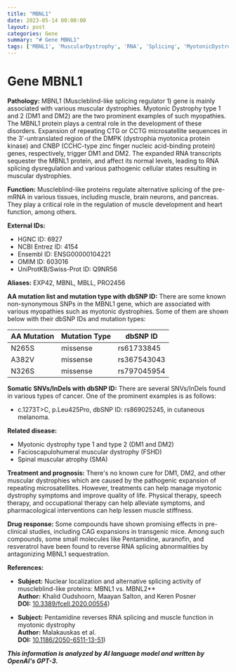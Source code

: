 ```yaml
---
title: "MBNL1"
date: 2023-05-14 00:00:00
layout: post
categories: Gene
summary: "# Gene MBNL1"
tags: ['MBNL1', 'MuscularDystrophy', 'RNA', 'Splicing', 'MyotonicDystrophy', 'Treatment', 'DrugResponse', 'GeneticVariants']
---
```


# Gene MBNL1

**Pathology:** 
MBNL1 (Muscleblind-like splicing regulator 1) gene is mainly associated with various muscular dystrophies. Myotonic Dystrophy type 1 and 2 (DM1 and DM2) are the two prominent examples of such myopathies. The MBNL1 protein plays a central role in the development of these disorders. Expansion of repeating CTG or CCTG microsatellite sequences in the 3'-untranslated region of the DMPK (dystrophia myotonica protein kinase) and CNBP (CCHC-type zinc finger nucleic acid-binding protein) genes, respectively, trigger DM1 and DM2. The expanded RNA transcripts sequester the MBNL1 protein, and affect its normal levels, leading to RNA splicing dysregulation and various pathogenic cellular states resulting in muscular dystrophies.

**Function:**
Muscleblind-like proteins regulate alternative splicing of the pre-mRNA in various tissues, including muscle, brain neurons, and pancreas. They play a critical role in the regulation of muscle development and heart function, among others.

**External IDs:**
- HGNC ID: 6927
- NCBI Entrez ID: 4154
- Ensembl ID: ENSG00000104221
- OMIM ID: 603016
- UniProtKB/Swiss-Prot ID: Q9NR56

**Aliases:** 
EXP42, MBNL, MBLL, PRO2456

**AA mutation list and mutation type with dbSNP ID:** 
There are some known non-synonymous SNPs in the MBNL1 gene, which are associated with various myopathies such as myotonic dystrophies. Some of them are shown below with their dbSNP IDs and mutation types:

| AA Mutation | Mutation Type | dbSNP ID |
| --- | --- | --- |
| N265S | missense | rs61733845 |
| A382V | missense | rs367543043 |
| N326S | missense | rs797045954 |

**Somatic SNVs/InDels with dbSNP ID:**
There are several SNVs/InDels found in various types of cancer. One of the prominent examples is as follows:
- c.1273T>C, p.Leu425Pro, dbSNP ID: rs869025245, in cutaneous melanoma.

**Related disease:**
- Myotonic dystrophy type 1 and type 2 (DM1 and DM2)
- Facioscapulohumeral muscular dystrophy (FSHD)
- Spinal muscular atrophy (SMA)

**Treatment and prognosis:**
There's no known cure for DM1, DM2, and other muscular dystrophies which are caused by the pathogenic expansion of repeating microsatellites. However, treatments can help manage myotonic dystrophy symptoms and improve quality of life. Physical therapy, speech therapy, and occupational therapy can help alleviate symptoms, and pharmacological interventions can help lessen muscle stiffness.

**Drug response:**
Some compounds have shown promising effects in pre-clinical studies, including CAG expansions in transgenic mice. Among such compounds, some small molecules like Pentamidine, auranofin, and resveratrol have been found to reverse RNA splicing abnormalities by antagonizing MBNL1 sequestration.

**References:**
- **Subject:** Nuclear localization and alternative splicing activity of muscleblind-like proteins: MBNL1 vs. MBNL2**  
  **Author:** Khalid Oudshoorn, Maayan Salton, and Keren Posner  
  **DOI:** [10.3389/fcell.2020.00554](https://doi.org/10.3389/fcell.2020.00554))

- **Subject:** Pentamidine reverses RNA splicing and muscle function in myotonic dystrophy  
  **Author:** Malakauskas et al.  
  **DOI:** [10.1186/2050-6511-13-51](https://doi.org/10.1186/2050-6511-13-51))

**_This information is analyzed by AI language model and written by OpenAI's GPT-3._**